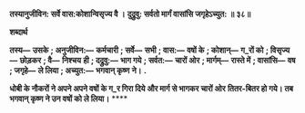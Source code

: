 **तस्यानुजीविन: सर्वे वास:कोशान्विसृज्य वै ।** **दुद्रुवु: सर्वतो मार्गं वासांसि जगृहेऽच्युत: ॥ ३८॥** 

**शब्दार्थ** 

**तस्य—** **उसके** **; अनुजीविन:—** **कर्मचारी** **; सर्वे—** **सभी** **; वास:—** **वषों के** **; कोशान्—** **ग_रों को** **; विसृज्य—** **छोड़कर** **; वै—** **निश्चय** **ही** **; दद्रुवु:—** **भाग गये** **; सर्वत:—** **चारों ओर** **; मार्गम्—** **रास्ते में** **; वासांसि—** **वष** **; जगृहे—** **ले लिया** **; अच्युत:—** **भगवान् कृष्ण** **ने।** **.** 

**धोबी के नौकरों ने अपने अपने वषों के ग_र गिरा दिये और मार्ग से भागकर चारों ओर** **तितर-बितर हो गये। तब भगवान् कृष्ण ने उन वषों को ले लिया।** **** 